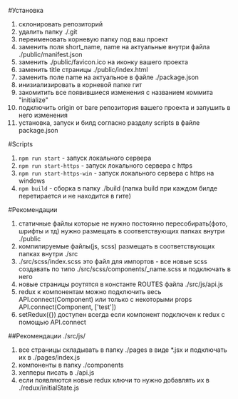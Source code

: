 #Установка

1. склонировать репозиторий
2. удалить папку ./.git
3. переименовать корневую папку под ваш проект
4. заменить поля short_name, name на актуальные внутри файла ./public/manifest.json
5. заменить ./public/favicon.ico на иконку вашего проекта
6. заменить title страницы ./public/index.html
7. заменить поле name на актуальное в файле ./package.json
8. инизиализировать в корневой папке гит
9. закомитить все появившиеся изменения с названием коммита "initialize"
10. подключить origin от bare репозитория вашего проекта и запушить в него изменения
11. установка, запуск и билд согласно разделу scripts в файле package.json

#Scripts
1. ```npm run start``` - запуск локального сервера
2. ```npm run start-https``` - запуск локального сервера с https
3. ```npm run start-https-win``` - запуск локального сервера с https на windows
3. ```npm build``` - сборка в папку ./build (папка build при каждом билде перетирается и не находится в гите)

#Рекомендации
1. статичные файлы которые не нужно постоянно пересобирать(фото, шрифты и тд) нужно размещать в соответствующих папках внутри ./public
2. компилируемые файлы(js, scss) размещать в соответствующих папках внутри ./src
3. ./src/scss/index.scss это файл для импортов - все новые scss создавать по типо ./src/scss/components/_name.scss и подключать в него
4. новые страницы роутятся в константе ROUTES файла ./src/js/api.js
5. redux к компонентам можно подключить весь API.connect(Component) или только с некоторыми props API.connect(Component, ['test'])
6. setRedux({}) доступен всегда если компонент подключен к redux с помощью API.connect

##Рекомендации ./src/js/
1. все страницы складывать в папку ./pages в виде *.jsx и подключать их в ./pages/index.js
2. компоненты в папку ./components
3. хелперы писать в ./api.js
4. если появляются новые redux ключи то нужно добавлять их в ./redux/initialState.js